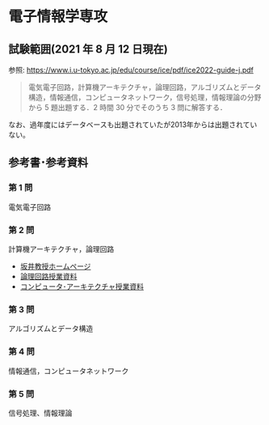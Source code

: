 # 電子情報学専攻

## 試験範囲(2021 年 8 月 12 日現在)

参照: <https://www.i.u-tokyo.ac.jp/edu/course/ice/pdf/ice2022-guide-j.pdf>

> 電気電子回路，計算機アーキテクチャ，論理回路，アルゴリズムとデータ構造，情報通信，コンピュータネットワーク，信号処理，情報理論の分野から 5 題出題する．2 時間 30 分でそのうち 3 問に解答する．

なお、過年度にはデータベースも出題されていたが2013年からは出題されていない。

## 参考書･参考資料

### 第 1 問

電気電子回路

### 第 2 問

計算機アーキテクチャ，論理回路

- [坂井教授ホームページ](https://www.mtl.t.u-tokyo.ac.jp/~sakai/index-j.html)
- [論理回路授業資料](http://www.mtl.t.u-tokyo.ac.jp/~sakai/ronri/)
- [コンピュータ･アーキテクチャ授業資料](http://www.mtl.t.u-tokyo.ac.jp/~sakai/hard/)

### 第 3 問

アルゴリズムとデータ構造

### 第 4 問

情報通信，コンピュータネットワーク

### 第 5 問

信号処理、情報理論
